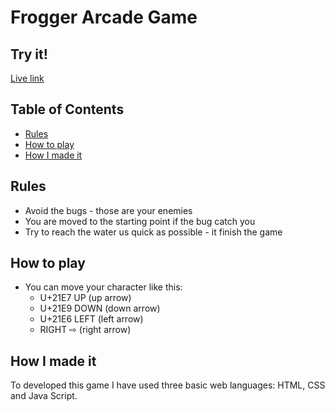 # Frogger Arcade Game

## Try it!

[Live link](https://lukaszsl.github.io/frogger/)

## Table of Contents

* [Rules](#rules)
* [How to play](#how-to-play)
* [How I made it](#how-i-made-it)


## Rules

* Avoid the bugs - those are your enemies
* You are moved to the starting point if the bug catch you
* Try to reach the water us quick as possible - it finish the game


## How to play

* You can move your character like this:
	- U+21E7 UP (up arrow)
	- U+21E9 DOWN (down arrow)
	- U+21E6 LEFT (left arrow)
	- RIGHT ⇨ (right arrow)


## How I made it

To developed this game I have used three basic web languages: HTML, CSS and Java Script.
